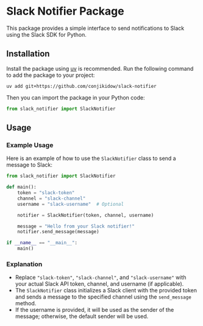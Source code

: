 # Slack Notifier Package

This package provides a simple interface to send notifications to Slack using the Slack SDK for Python.

## Installation

Install the package using [uv](https://github.com/astral-sh/uv) is recommended.
Run the following command to add the package to your project:

```console
uv add git+https://github.com/conjikidow/slack-notifier
```

Then you can import the package in your Python code:

```python
from slack_notifier import SlackNotifier
```

## Usage

### Example Usage

Here is an example of how to use the `SlackNotifier` class to send a message to Slack:

```python
from slack_notifier import SlackNotifier

def main():
    token = "slack-token"
    channel = "slack-channel"
    username = "slack-username"  # Optional

    notifier = SlackNotifier(token, channel, username)

    message = "Hello from your Slack notifier!"
    notifier.send_message(message)

if __name__ == "__main__":
    main()
```

### Explanation

- Replace `"slack-token"`, `"slack-channel"`, and `"slack-username"` with your actual Slack API token, channel, and username (if applicable).
- The `SlackNotifier` class initializes a Slack client with the provided token and sends a message to the specified channel using the `send_message` method.
- If the username is provided, it will be used as the sender of the message; otherwise, the default sender will be used.

